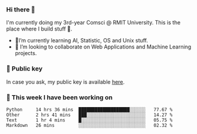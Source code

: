 ### Hi there 👋

I'm currently doing my 3rd-year Comsci @ RMIT University. This is the place where I build stuff 👀. 

- 🌱I’m currently learning AI, Statistic, OS and Unix stuff.
- 👯 I’m looking to collaborate on Web Applications and Machine Learning projects.

### 🔑 Public key

In case you ask, my public key is available [here](https://public.auspham.dev/).

### 📅 This week I have been working on
<!--START_SECTION:waka-->
```text
Python     14 hrs 36 mins  ███████████████████░░░░░░   77.67 % 
Other      2 hrs 41 mins   ███░░░░░░░░░░░░░░░░░░░░░░   14.27 % 
Text       1 hr 4 mins     █░░░░░░░░░░░░░░░░░░░░░░░░   05.75 % 
Markdown   26 mins         ░░░░░░░░░░░░░░░░░░░░░░░░░   02.32 %
```
<!--END_SECTION:waka-->

<!--
**rockmanvnx6/rockmanvnx6** is a ✨ _special_ ✨ repository because its `README.md` (this file) appears on your GitHub profile.

Here are some ideas to get you started:

- 🔭 I’m currently working on ...
- 🌱 I’m currently learning ...
- 👯 I’m looking to collaborate on ...
- 🤔 I’m looking for help with ...
- 💬 Ask me about ...
- 📫 How to reach me: ...
- 😄 Pronouns: ...
- ⚡ Fun fact: ...
-->
